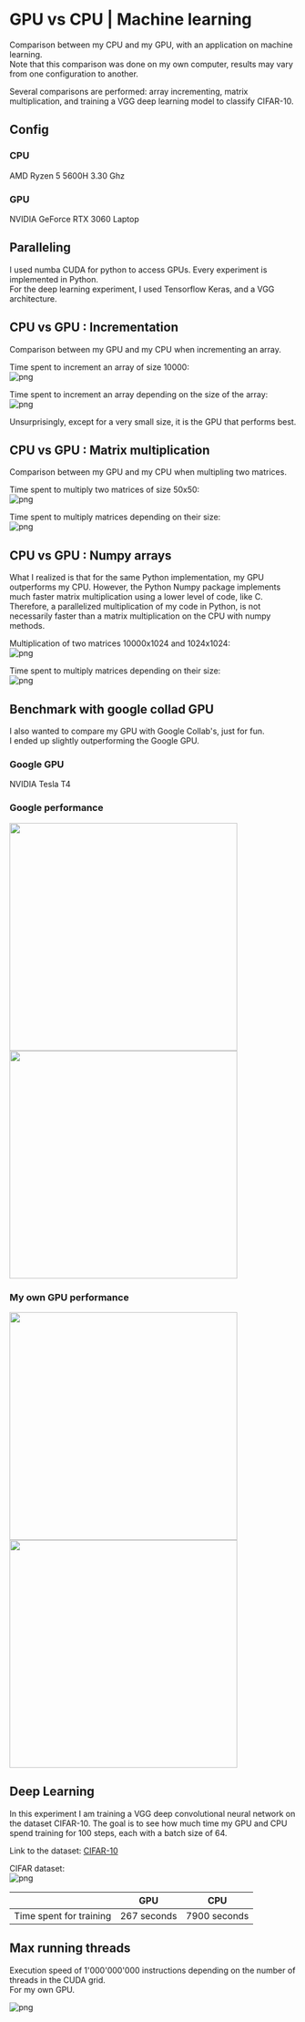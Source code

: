 # GPU vs CPU | Machine learning

Comparison between my CPU and my GPU, with an application on machine learning.  
Note that this comparison was done on my own computer, results may vary from one configuration to another.

Several comparisons are performed: array incrementing, matrix multiplication, and training a VGG deep learning model to classify CIFAR-10.

## Config

### CPU

AMD Ryzen 5 5600H 3.30 Ghz

### GPU

NVIDIA GeForce RTX 3060 Laptop

## Paralleling

I used numba CUDA for python to access GPUs. Every experiment is implemented in Python.  
For the deep learning experiment, I used Tensorflow Keras, and a VGG architecture.

## CPU vs GPU : Incrementation

Comparison between my GPU and my CPU when incrementing an array.  

Time spent to increment an array of size 10000:  
![png](matrix-mult/inc1.png)

Time spent to increment an array depending on the size of the array:  
![png](matrix-mult/inc2.png)

Unsurprisingly, except for a very small size, it is the GPU that performs best.

## CPU vs GPU : Matrix multiplication

Comparison between my GPU and my CPU when multipling two matrices.  

Time spent to multiply two matrices of size 50x50:  
![png](matrix-mult/mult1.png)

Time spent to multiply matrices depending on their size:  
![png](matrix-mult/mult2.png)

## CPU vs GPU : Numpy arrays

What I realized is that for the same Python implementation, my GPU outperforms my CPU. However, the Python Numpy package implements much faster matrix multiplication using a lower level of code, like C. Therefore, a parallelized multiplication of my code in Python, is not necessarily faster than a matrix multiplication on the CPU with numpy methods.

Multiplication of two matrices 10000x1024 and 1024x1024:  
![png](matrix-mult/numpy1.png)

Time spent to multiply matrices depending on their size:  
![png](matrix-mult/numpy2.png)

## Benchmark with google collad GPU

I also wanted to compare my GPU with Google Collab's, just for fun.  
I ended up slightly outperforming the Google GPU.

### Google GPU

NVIDIA Tesla T4

### Google performance

<img src="comp-google/google1.png" width="400"/><img src="comp-google/google2.png" width="400"/>

### My own GPU performance

<img src="comp-google/own1.png" width="400"/><img src="comp-google/own2.png" width="400"/>

## Deep Learning

In this experiment I am training a VGG deep convolutional neural network on the dataset CIFAR-10. The goal is to see how much time my GPU and CPU spend training for 100 steps, each with a batch size of 64. 

Link to the dataset: [CIFAR-10](https://www.cs.toronto.edu/~kriz/cifar.html)  

CIFAR dataset:  
![png](CIFAR-10/CIFAR.png)  

| |GPU  | CPU|
--- | --- | ---|
|Time spent for training|267 seconds|7900 seconds|

## Max running threads

Execution speed of 1'000'000'000 instructions depending on the number of threads in the CUDA grid.  
For my own GPU.  

![png](time-per-thread/time1.png)
